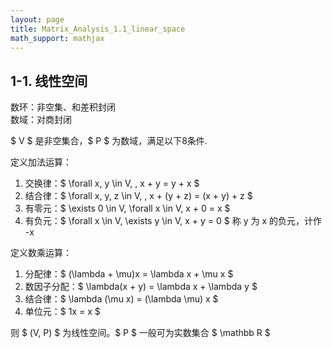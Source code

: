 ```yaml
---
layout: page
title: Matrix_Analysis_1.1_linear_space
math_support: mathjax
---
```



## 1-1. 线性空间

数环：非空集、和差积封闭  
数域：对商封闭

$ V $ 是非空集合，$ P $ 为数域，满足以下8条件. 

定义加法运算：

1. 交换律：$ \forall x, y \in V, \, x + y = y + x $
2. 结合律：$ \forall x, y, z \in V, \, x + (y + z) = (x + y) + z $
3. 有零元：$ \exists 0 \in V, \forall x \in V, x + 0 = x $
4. 有负元：$ \forall x \in V, \exists y \in V, x + y = 0 $ 称 y 为 x 的负元，计作 -x  

定义数乘运算：

1. 分配律：$ (\lambda + \mu)x = \lambda x + \mu x $
2. 数因子分配：$ \lambda(x + y) = \lambda x + \lambda y $
3. 结合律：$ \lambda (\mu x) = (\lambda \mu) x $
4. 单位元：$ 1x = x $

则 $ (V, P) $ 为线性空间。$ P $ 一般可为实数集合 $ \mathbb R $












